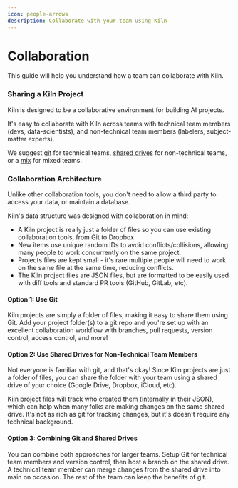 ```yaml
---
icon: people-arrows
description: Collaborate with your team using Kiln
---
```


# Collaboration

This guide will help you understand how a team can collaborate with Kiln.

### Sharing a Kiln Project

Kiln is designed to be a collaborative environment for building AI projects.&#x20;

It's easy to collaborate with Kiln across teams with technical team members (devs, data-scientists), and non-technical team members (labelers, subject-matter experts).

We suggest [git](collaboration.md#option-1-use-git) for technical teams, [shared drives](collaboration.md#option-2-use-shared-drives-for-non-technical-team-members) for non-technical teams, or a [mix](collaboration.md#option-3-combining-git-and-shared-drives) for mixed teams.

### Collaboration Architecture

Unlike other collaboration tools, you don't need to allow a third party to access your data, or maintain a database.&#x20;

Kiln's data structure was designed with collaboration in mind:

* A Kiln project is really just a folder of files so you can use existing collaboration tools, from Git to Dropbox
* New items use unique random IDs to avoid conflicts/collisions, allowing many people to work concurrently on the same project.
* Projects files are kept small - it's rare multiple people will need to work on the same file at the same time, reducing conflicts.
* The Kiln project files are JSON files, but are formatted to be easily used with diff tools and standard PR tools (GitHub, GitLab, etc).

#### Option 1: Use Git

Kiln projects are simply a folder of files, making it easy to share them using Git. Add your project folder(s) to a git repo and you're set up with an excellent collaboration workflow with branches, pull requests, version control, access control, and more!

#### Option 2: Use Shared Drives for Non-Technical Team Members

Not everyone is familiar with git, and that's okay! Since Kiln projects are just a folder of files, you can share the folder with your team using a shared drive of your choice (Google Drive, Dropbox, iCloud, etc).

Kiln project files will track who created them (internally in their JSON), which can help when many folks are making changes on the same shared drive. It's not as rich as git for tracking changes, but it's doesn't require any technical background.

#### Option 3: Combining Git and Shared Drives

You can combine both approaches for larger teams. Setup Git for technical team members and version control, then host a branch on the shared drive. A technical team member can merge changes from the shared drive into main on occasion. The rest of the team can keep the benefits of git.

